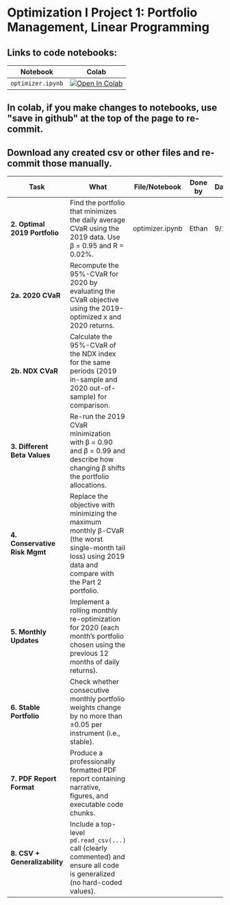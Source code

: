 # Optimization I Project 1: Portfolio Management, Linear Programming

## Links to code notebooks:

| Notebook        | Colab |
|-----------------|-------|
| `optimizer.ipynb` | [![Open In Colab](https://colab.research.google.com/assets/colab-badge.svg)](https://colab.research.google.com/github/ethandavenport/Optimization-I-Proj1/blob/main/optimizer.ipynb) |


## In colab, if you make changes to notebooks, use "save in github" at the top of the page to re-commit.
## Download any created csv or other files and re-commit those manually.


| Task                               | What                                                                                                                                                     | File/Notebook   | Done by | Date  | Notes |
|------------------------------------|----------------------------------------------------------------------------------------------------------------------------------------------------------|-----------------|---------|-------|------------|
| **2. Optimal 2019 Portfolio**      | Find the portfolio that minimizes the daily average CVaR using the 2019 data. Use β = 0.95 and R = 0.02%.                                                | optimizer.ipynb | Ethan   | 9/19  |            |
| **2a. 2020 CVaR**                  | Recompute the 95%-CVaR for 2020 by evaluating the CVaR objective using the 2019-optimized x and 2020 returns.                                            |                 |         |       |            |
| **2b. NDX CVaR**                   | Calculate the 95%-CVaR of the NDX index for the same periods (2019 in-sample and 2020 out-of-sample) for comparison.                                     |                 |         |       |            |
| **3. Different Beta Values**       | Re-run the 2019 CVaR minimization with β = 0.90 and β = 0.99 and describe how changing β shifts the portfolio allocations.                               |                 |         |       |            |
| **4. Conservative Risk Mgmt**      | Replace the objective with minimizing the maximum monthly β-CVaR (the worst single-month tail loss) using 2019 data and compare with the Part 2 portfolio. |                 |         |       |            |
| **5. Monthly Updates**             | Implement a rolling monthly re-optimization for 2020 (each month’s portfolio chosen using the previous 12 months of daily returns).                      |                 |         |       |            |
| **6. Stable Portfolio**            | Check whether consecutive monthly portfolio weights change by no more than ±0.05 per instrument (i.e., stable).                                          |                 |         |       |            |
| **7. PDF Report Format**           | Produce a professionally formatted PDF report containing narrative, figures, and executable code chunks.                                                 |                 |         |       |            |
| **8. CSV + Generalizability**      | Include a top-level `pd.read_csv(...)` call (clearly commented) and ensure all code is generalized (no hard-coded values).                                |                 |         |       |            |
